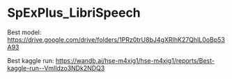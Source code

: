 # SpExPlus_LibriSpeech
Best model: https://drive.google.com/drive/folders/1PRz0trU8bJ4gXRIhK27QhIL0oBp53A93

Best kaggle run: https://wandb.ai/hse-m4xig1/hse-m4xig1/reports/Best-kaggle-run--Vmlldzo3NDk2NDQ3

